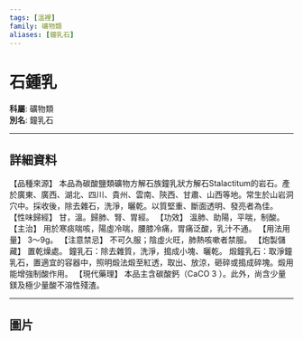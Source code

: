 ```yaml
---
tags: [溫裡]
family: 礦物類
aliases: [鐘乳石]
---
```


# 石鍾乳

**科屬**: 礦物類  
**別名**: 鐘乳石  

---

## 詳細資料
【品種來源】
本品為碳酸鹽類礦物方解石族鐘乳狀方解石Stalactitum的岩石。產於廣東、廣西、湖北、四川、貴州、雲南、陝西、甘肅、山西等地。常生於山岩洞穴中。採收後，除去雜石，洗淨，曬乾。以質堅重、斷面透明、發亮者為佳。
【性味歸經】
甘，溫。歸肺、腎、胃經。
【功效】
溫肺、助陽，平喘，制酸。
【主治】
用於寒痰喘咳，陽虛冷喘，腰膝冷痛，胃痛泛酸，乳汁不通。
【用法用量】
3～9g。
【注意禁忌】
不可久服；陰虛火旺，肺熱咳嗽者禁服。
【炮製儲藏】
置乾燥處。
鐘乳石：除去雜質，洗淨，搗成小塊、曬乾。
煅鐘乳石：取淨鐘乳石，置適宜的容器中，照明煅法煅至紅透，取出、放涼，砸碎或搗成碎塊。煅用能增強制酸作用。
【現代藥理】
本品主含碳酸鈣（CaCO
3
）。此外，尚含少量鎂及極少量酸不溶性殘渣。

---

## 圖片
